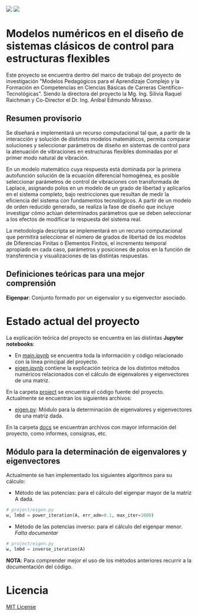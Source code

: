 ![](https://img.shields.io/github/license/FernandezGFG/ModelosNumericos)
![](https://img.shields.io/github/last-commit/FernandezGFG/ModelosNumericos)

# Modelos numéricos en el diseño de sistemas clásicos de control para estructuras flexibles
Este proyecto se encuentra dentro del marco de trabajo del proyecto de investigación "Modelos Pedagógicos para el Aprendizaje Complejo y la Formación en
Competencias en Ciencias Básicas de Carreras Científico–Tecnológicas". Siendo la directora del proyecto la 
Mg. Ing. Silivia Raquel Raichman y Co-Director el Dr. Ing. Anibal Edmundo Mirasso.

## Resumen provisorio
Se diseñará e implementará un recurso computacional tal que, a partir de la interacción y
solución de distintos modelos matemáticos, permita comparar soluciones y seleccionar parámetros de diseño en
sistemas de control para la atenuación de vibraciones en estructuras flexibles dominadas por el primer modo
natural de vibración.

En un modelo matemático cuya respuesta está dominada por la primera autofunción solución de la ecuación
diferencial homogénea, es posible seleccionar parámetros de control de vibraciones con transformada de Laplace,
asignando polos en un modelo de un grado de libertad y aplicarlos en el sistema completo, bajo restricciones que
resultan de medir la eficiencia del sistema con fundamentos tecnológicos. A partir de un modelo de orden reducido
generado, se realiza la fase de diseño que incluye investigar cómo actúan determinados parámetros que se deben
seleccionar a los efectos de modificar la respuesta del sistema real.

La metodología descripta se implementará en un recurso computacional que permitirá seleccionar el número de
grados de libertad de los modelos de Diferencias Finitas o Elementos Finitos, el incremento temporal apropiado en
cada caso, parámetros y posiciones de polos en la función de transferencia y visualizaciones de las distintas
respuestas.

## Definiciones teóricas para una mejor comprensión
**Eigenpar**: Conjunto formado por un eigenvalor y su eigenvector asociado.

# Estado actual del proyecto
La explicación teórica del proyecto se encuentra en las distintas **Jupyter notebooks**: 

- En [main.ipynb](main.ipynb) se encuentra toda la información y código relacionado con la línea principal del proyecto. 
- [eigen.ipynb](eigen.ipynb) contiene la explicación teórica de los distintos métodos numéricos relacionados con el cálculo de eigenvalores y eigenvectores de una matriz. 

En la carpeta [project](project/) se encuentra el código fuente del proyecto. Actualmente se encuentran los siguientes archivos:

- [eigen.py](project/eigen.py): Módulo para la determinación de eigenvalores y eigenvectores de una matriz dada.

En la carpeta [docs](docs/) se encuentran archivos con mayor información del proyecto, como informes, consignas, etc.

## Módulo para la determinación de eigenvalores y eigenvectores
Actualmente se han implementado los siguientes algoritmos para su cálculo:

- Método de las potencias: para el cálculo del eigenpar mayor de la matriz A dada.
```python
# project/eigen.py
w, lmbd = power_iteration(A, err_adm=0.1, max_iter=1000)
```
- Método de las potencias inverso: para el cálculo del eigenpar menor.
*Falta documentar*
```python
# project/eigen.py
w, lmbd = inverse_iteration(A)
```

**NOTA**: Para comprender mejor el uso de los métodos anteriores recurrir a la documentación del código.

# Licencia
[MIT License](https://github.com/FernandezGFG/ModelosNumericos/blob/master/LICENSE)
